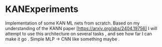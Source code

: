 # KANExperiments
Implementation of some KAN ML nets from scratch.
Based on my understanding of the KANN paper [https://arxiv.org/abs/2404.19756] I will attempt to use this architecture on several tasks ,
and see how far I can make it go . Simple MLP -> CNN like something maybe .

